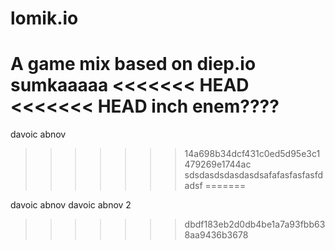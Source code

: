 # lomik.io
A game mix based on diep.io
sumkaaaaa
<<<<<<< HEAD
<<<<<<< HEAD
inch enem????
=======
davoic abnov
>>>>>>> 14a698b34dcf431c0ed5d95e3c1479269e1744ac
sdsdasdsdasdasdsafafasfasfasfdadsf
=======


davoic abnov
davoic abnov 2
>>>>>>> dbdf183eb2d0db4be1a7a93fbb638aa9436b3678
